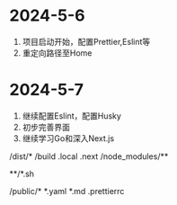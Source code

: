 # 2024-5-6
1. 项目启动开始，配置Prettier,Eslint等
2. 重定向路径至Home

# 2024-5-7
1. 继续配置Eslint，配置Husky
2. 初步完善界面
3. 继续学习Go和深入Next.js

/dist/*
/build
.local
.next
/node_modules/**

**/*.sh

/public/*
*.yaml
*.md
.prettierrc